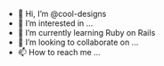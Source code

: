 - 👋 Hi, I’m @cool-designs
- 👀 I’m interested in ...
- 🌱 I’m currently learning Ruby on Rails
- 💞️ I’m looking to collaborate on ...
- 📫 How to reach me ...

<!---
cool-designs/cool-designs is a ✨ special ✨ repository because its `README.md` (this file) appears on your GitHub profile.
You can click the Preview link to take a look at your changes.
--->
